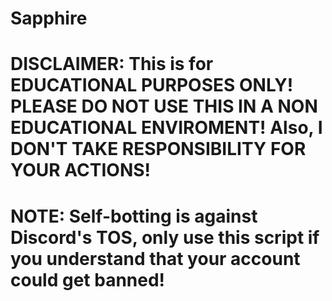 # Sapphire

# DISCLAIMER: This is for EDUCATIONAL PURPOSES ONLY! PLEASE DO NOT USE THIS IN A NON EDUCATIONAL ENVIROMENT! Also, I DON'T TAKE RESPONSIBILITY FOR YOUR ACTIONS!
# NOTE: Self-botting is against Discord's TOS, only use this script if you understand that your account could get banned!
